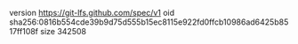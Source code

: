 version https://git-lfs.github.com/spec/v1
oid sha256:0816b554cde39b9d75d555b15ec8115e922fd0ffcb10986ad6425b8517ff108f
size 342508
